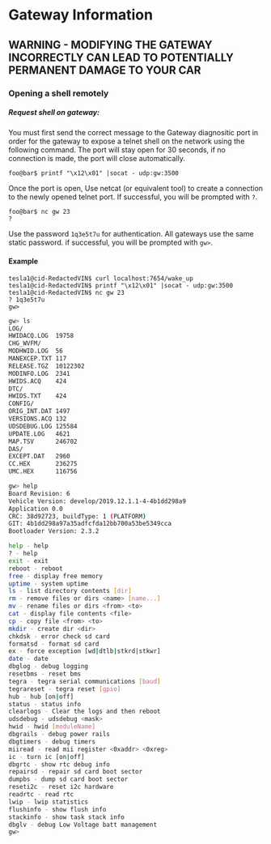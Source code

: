# Gateway Information

## WARNING - MODIFYING THE GATEWAY INCORRECTLY CAN LEAD TO POTENTIALLY PERMANENT DAMAGE TO YOUR CAR  


### Opening a shell remotely


##### Request shell on gateway: 

You must first send the correct message to the Gateway diagnositic port in order for the gateway to expose a telnet shell on the network using the following command. The port will stay open for 30 seconds, if no connection is made, the port will close automatically.

```console
foo@bar$ printf "\x12\x01" |socat - udp:gw:3500
```

Once the port is open, Use netcat (or equivalent tool) to create a connection to the newly opened telnet port. If successful, you will be prompted with `?`.
```console
foo@bar$ nc gw 23
?
```

Use the password `1q3e5t7u` for authentication. All gateways use the same static password. if successful, you will be prompted with `gw>`.

#### Example

```console
tesla1@cid-RedactedVIN$ curl localhost:7654/wake_up
tesla1@cid-RedactedVIN$ printf "\x12\x01" |socat - udp:gw:3500
tesla1@cid-RedactedVIN$ nc gw 23
? 1q3e5t7u
gw> 
```

```bash
gw> ls
LOG/
HWIDACQ.LOG  19758
CHG_WVFM/
MODHWID.LOG  56
MANEXCEP.TXT 117
RELEASE.TGZ  10122302
MODINFO.LOG  2341
HWIDS.ACQ    424
DTC/
HWIDS.TXT    424
CONFIG/
ORIG_INT.DAT 1497
VERSIONS.ACQ 132
UDSDEBUG.LOG 125584
UPDATE.LOG   4621
MAP.TSV      246702
DAS/
EXCEPT.DAT   2960
CC.HEX       236275
UMC.HEX      116756
```

```bash
gw> help
Board Revision: 6
Vehicle Version: develop/2019.12.1.1-4-4b1dd298a9
Application 0.0
CRC: 38d92723, buildType: 1 (PLATFORM)
GIT: 4b1dd298a97a35adfcfda12bb700a53be5349cca
Bootloader Version: 2.3.2

help - help
? - help
exit - exit
reboot - reboot
free - display free memory
uptime - system uptime
ls - list directory contents [dir]
rm - remove files or dirs <name> [name...]
mv - rename files or dirs <from> <to>
cat - display file contents <file>
cp - copy file <from> <to>
mkdir - create dir <dir>
chkdsk - error check sd card
formatsd - format sd card
ex - force exception [wd|dtlb|stkrd|stkwr]
date - date
dbglog - debug logging
resetbms - reset bms
tegra - tegra serial communications [baud]
tegrareset - tegra reset [gpio]
hub - hub [on|off]
status - status info
clearlogs - Clear the logs and then reboot
udsdebug - udsdebug <mask>
hwid - hwid [moduleName]
dbgrails - debug power rails
dbgtimers - debug timers
miiread - read mii register <0xaddr> <0xreg>
ic - turn ic [on|off]
dbgrtc - show rtc debug info
repairsd - repair sd card boot sector
dumpbs - dump sd card boot sector
reseti2c - reset i2c hardware
readrtc - read rtc
lwip - lwip statistics
flushinfo - show flush info
stackinfo - show task stack info
dbglv - debug Low Voltage batt management
gw>
```

